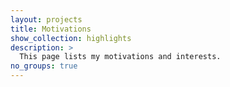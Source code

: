 ```yaml
---
layout: projects
title: Motivations
show_collection: highlights
description: >
  This page lists my motivations and interests.
no_groups: true
---
```

